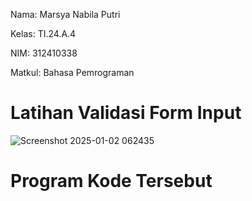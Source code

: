 Nama: Marsya Nabila Putri

Kelas: TI.24.A.4

NIM: 312410338

Matkul: Bahasa Pemrograman

# Latihan Validasi Form Input

![Screenshot 2025-01-02 062435](https://github.com/user-attachments/assets/4e834e04-7de0-4596-9fec-fe83fca681ed)

# Program Kode Tersebut


